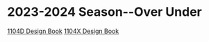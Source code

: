 # 2023-2024 Season--Over Under

[1104D Design Book](https://drive.google.com/file/d/1BJRZm-LVYlKvenocH9YOKOgfx6Cz4O8d/view)
[1104X Design Book](https://www.canva.com/design/DAFpTF41ZN4/QHVS4svxCmx9B2y2CBLFLQ/edit?utm_content=DAFpTF41ZN4&utm_campaign=designshare&utm_medium=link2&utm_source=sharebutton)
